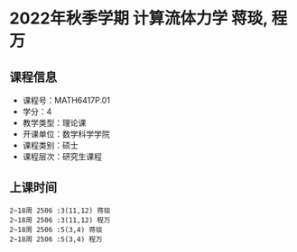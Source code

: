 # 2022年秋季学期 计算流体力学 蒋琰, 程万






## 课程信息

- 课程号：MATH6417P.01
- 学分：4
- 教学类型：理论课
- 开课单位：数学科学学院
- 课程类别：硕士
- 课程层次：研究生课程

## 上课时间

```
2~18周 2506 :3(11,12) 蒋琰
2~18周 2506 :3(11,12) 程万
2~18周 2506 :5(3,4) 蒋琰
2~18周 2506 :5(3,4) 程万
```

